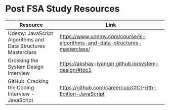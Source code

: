 # Post FSA Study Resources

| Resource                                                        | Link 
------------------------------------------------------------------|---------------
| Udemy: JavaScript Algorithms and Data Structures Masterclass    | https://www.udemy.com/course/js-algorithms-and-data-structures-masterclass/ 
| Grokking the System Design Interview                            | https://akshay-iyangar.github.io/system-design/#toc1 
| GitHub: Cracking the Coding Interview - JavaScript              | https://github.com/careercup/CtCI-6th-Edition-JavaScript
